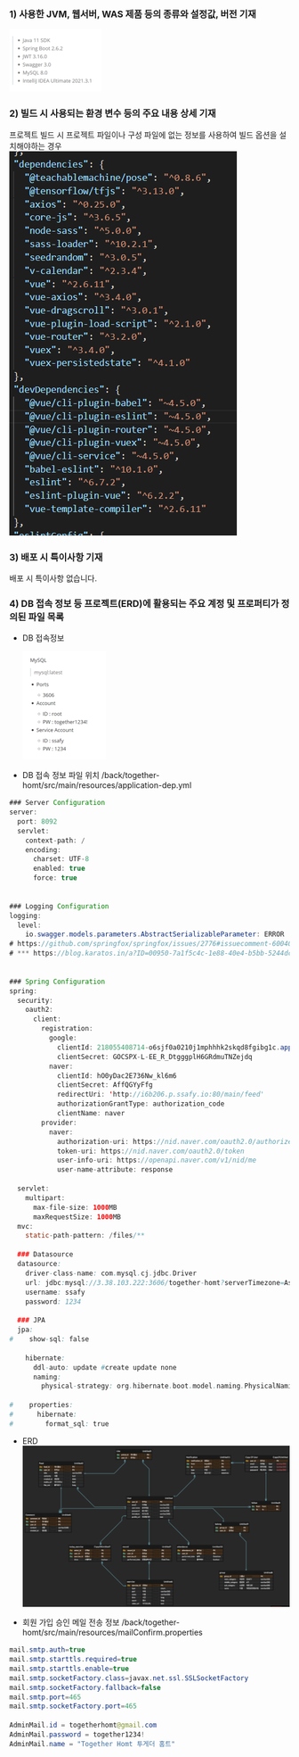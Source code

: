 ### 1) 사용한 JVM, 웹서버, WAS 제품 등의 종류와 설정값, 버전 기재

![](assets/버전기재.PNG)

### 2) 빌드 시 사용되는 환경 변수 등의 주요 내용 상세 기재

프로젝트 빌드 시 프로젝트 파일이나 구성 파일에 없는 정보를 사용하여 빌드 옵션을 설치해야하는 경우
![](assets/환경변수상세기재.PNG)

### 3) 배포 시 특이사항 기재

배포 시 특이사항 없습니다. 

### 4) DB 접속 정보 등 프로젝트(ERD)에 활용되는 주요 계정 및 프로퍼티가 정의된 파일 목록

- DB 접속정보
  
  ![](assets/DB접속정보.PNG)

- DB 접속 정보 파일 위치 
  /back/together-homt/src/main/resources/application-dep.yml

```java
### Server Configuration
server:
  port: 8092
  servlet:
    context-path: /
    encoding:
      charset: UTF-8
      enabled: true
      force: true


### Logging Configuration
logging:
  level:
    io.swagger.models.parameters.AbstractSerializableParameter: ERROR
# https://github.com/springfox/springfox/issues/2776#issuecomment-600405932
# *** https://blog.karatos.in/a?ID=00950-7a1f5c4c-1e88-40e4-b5bb-5244dc110e2f


### Spring Configuration
spring:
  security:
    oauth2:
      client:
        registration:
          google:
            clientId: 218055408714-o6sjf0a0210j1mphhhk2skqd8fgibg1c.apps.googleusercontent.com
            clientSecret: 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
          naver:
            clientId: hO0yDac2E736Nw_kl6m6
            clientSecret: AffQGYyFfg
            redirectUri: 'http://i6b206.p.ssafy.io:80/main/feed'
            authorizationGrantType: authorization_code
            clientName: naver
        provider:
          naver:
            authorization-uri: https://nid.naver.com/oauth2.0/authorize
            token-uri: https://nid.naver.com/oauth2.0/token
            user-info-uri: https://openapi.naver.com/v1/nid/me
            user-name-attribute: response

  servlet:
    multipart:
      max-file-size: 1000MB
      maxRequestSize: 1000MB
  mvc:
    static-path-pattern: /files/**

  ### Datasource
  datasource:
    driver-class-name: com.mysql.cj.jdbc.Driver
    url: jdbc:mysql://3.38.103.222:3606/together-homt?serverTimezone=Asia/Seoul
    username: ssafy
    password: 1234

  ### JPA
  jpa:
#    show-sql: false

    hibernate:
      ddl-auto: update #create update none
      naming:
        physical-strategy: org.hibernate.boot.model.naming.PhysicalNamingStrategyStandardImpl

#    properties:
#      hibernate:
#        format_sql: true
```

- ERD
  ![](assets/erd.png)

- 회원 가입 승인 메일 전송 정보
  /back/together-homt/src/main/resources/mailConfirm.properties

```java
mail.smtp.auth=true
mail.smtp.starttls.required=true
mail.smtp.starttls.enable=true
mail.smtp.socketFactory.class=javax.net.ssl.SSLSocketFactory
mail.smtp.socketFactory.fallback=false
mail.smtp.port=465
mail.smtp.socketFactory.port=465

AdminMail.id = togetherhomt@gmail.com
AdminMail.password = together1234!
AdminMail.name = "Together Homt 투게더 홈트"
```
